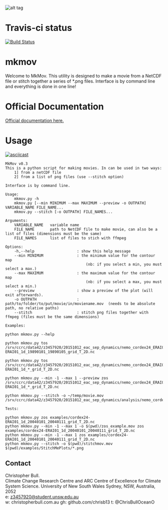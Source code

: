 ![alt tag](https://raw.github.com/chrisb13/mkmov/master/img/mkmovlogo001.png)

# Travis-ci status
[![Build Status](https://travis-ci.org/chrisb13/mkmov.svg)](https://travis-ci.org/chrisb13/mkmov)

# mkmov
Welcome to MkMov. This utility is designed to make a movie from a NetCDF file or stitch together a series of *.png files. Interface is by command line and everything is done in one line!

# Official Documentation
[Official documentation here.](http://christopherbull.com.au/mkmov/)

# Usage
[![asciicast](https://asciinema.org/a/7etd14t6r4wqsccipcduhcrgo.png)](https://asciinema.org/a/7etd14t6r4wqsccipcduhcrgo)

```
MkMov v0.3
This is a python script for making movies. In can be used in two ways:
    1] from a netCDF file
    2] from a list of png files (use --stitch option)

Interface is by command line.

Usage:
    mkmov.py -h
    mkmov.py [--min MINIMUM --max MAXIMUM --preview -o OUTPATH] VARIABLE_NAME FILE_NAME...
    mkmov.py --stitch [-o OUTPATH] FILE_NAMES...

Arguments:
    VARIABLE_NAME   variable name
    FILE_NAME       path to NetCDF file to make movie, can also be a list of files (dimensions must be the same)
    FILE_NAMES      list of files to stich with ffmpeg 

Options:
    -h,--help                   : show this help message
    --min MINIMUM               : the minimum value for the contour map 
                                    (nb: if you select a min, you must select a max.)
    --max MAXIMUM               : the maximum value for the contour map
                                    (nb: if you select a max, you must select a min.)
    --preview                   : show a preview of the plot (will exit afterwards).
    -o OUTPATH                  : path/to/folder/to/put/movie/in/moviename.mov  (needs to be absolute path, no relative paths)
    --stitch                    : stitch png files together with ffmpeg (files must be the same dimensions)

Examples: 

python mkmov.py --help

python mkmov.py tos /srv/ccrc/data42/z3457920/20151012_eac_sep_dynamics/nemo_cordex24_ERAI01/1989/cordex24-ERAI01_1d_19890101_19890105_grid_T_2D.nc 

python mkmov.py tos /srv/ccrc/data42/z3457920/20151012_eac_sep_dynamics/nemo_cordex24_ERAI01/*/cordex24-ERAI01_1d_*_grid_T_2D.nc 

python mkmov.py --min -1 --max 1 --preview zos /srv/ccrc/data42/z3457920/20151012_eac_sep_dynamics/nemo_cordex24_ERAI01/*/cordex24-ERAI01_1d_*_grid_T_2D.nc 

python mkmov.py --stitch -o ~/temp/movie.mov /srv/ccrc/data42/z3457920/20151012_eac_sep_dynamics/analysis/nemo_cordex24_FLATFCNG_ERAI01_sepfinder/19940101_sepfinderplots/moviepar0000*

Tests:

python mkmov.py zos examples/cordex24-ERAI01_1d_20040101_20040111_grid_T_2D.nc
python mkmov.py --min -1 --max 1 -o $(pwd)/zos_example.mov zos examples/cordex24-ERAI01_1d_20040101_20040111_grid_T_2D.nc
python mkmov.py --min -1 --max 1 zos examples/cordex24-ERAI01_1d_20040101_20040111_grid_T_2D.nc
python mkmov.py --stitch -o $(pwd)/stitchmov.mov $(pwd)/examples/StitchMePlots/*.png
```

## Contact      

Christopher Bull.   
Climate Change Research Centre and ARC Centre of Excellence for Climate System Science.
University of New South Wales                                           Sydney, NSW, Australia, 2052     
e: z3457920@student.unsw.edu.au                                     
w: christopherbull.com.au
gh: github.com/chrisb13
t: @ChrisBullOceanO

